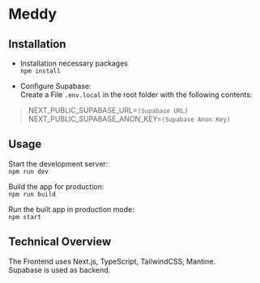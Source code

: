 # Meddy

## Installation
- Installation necessary packages \
  `npm install`


- Configure Supabase: \
  Create a File `.env.local` in the root folder with the following contents:
> NEXT_PUBLIC_SUPABASE_URL=`(Supabase URL)` \
> NEXT_PUBLIC_SUPABASE_ANON_KEY=`(Supabase Anon Key)`

## Usage
Start the development server: \
`npm run dev`

Build the app for production: \
`npm run build`

Run the built app in production mode: \
`npm start`

## Technical Overview

The Frontend uses Next.js, TypeScript, TailwindCSS, Mantine.\
Supabase is used as backend.